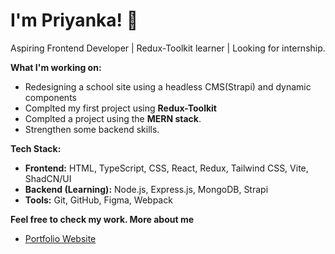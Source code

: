 # I'm Priyanka! 👋

 Aspiring Frontend Developer | Redux-Toolkit learner | Looking for internship.

**What I'm working on:**  
- Redesigning a school site using a headless CMS(Strapi) and dynamic components
- Complted my first project using **Redux-Toolkit**
- Complted a project using the **MERN stack**.  
- Strengthen some backend skills.  

**Tech Stack:**  
- **Frontend:** HTML, TypeScript, CSS, React, Redux, Tailwind CSS, Vite, ShadCN/UI 
- **Backend (Learning):** Node.js, Express.js, MongoDB, Strapi
- **Tools:** Git, GitHub, Figma, Webpack

**Feel free to check my work. More about me**
- [Portfolio Website](priyanka08.netlify.app)

 





